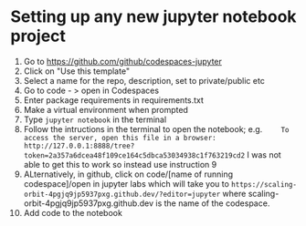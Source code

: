 # Setting up any new jupyter notebook project

1. Go to https://github.com/github/codespaces-jupyter
2. Click on "Use this template"
3. Select a name for the repo, description, set to private/public etc
4. Go to code - > open in Codespaces
5. Enter package requirements in requirements.txt
6. Make a virtual environment when prompted
7. Type `jupyter notebook` in the terminal
8. Follow the intructions in the terminal to open the notebook; e.g.
`    To access the server, open this file in a browser:
        http://127.0.0.1:8888/tree?token=2a357a6dcea48f109ce164c5dbca53034938c1f763219cd2`
        I was not able to get this to work so instead use instruction 9
9. ALternatively, in github, click on code/[name of running codespace]/open in jupyter labs
which will take you to `https://scaling-orbit-4pgjq9jp5937pxg.github.dev/?editor=jupyter` where
scaling-orbit-4pgjq9jp5937pxg.github.dev is the name of the codespace.
10. Add code to the notebook


